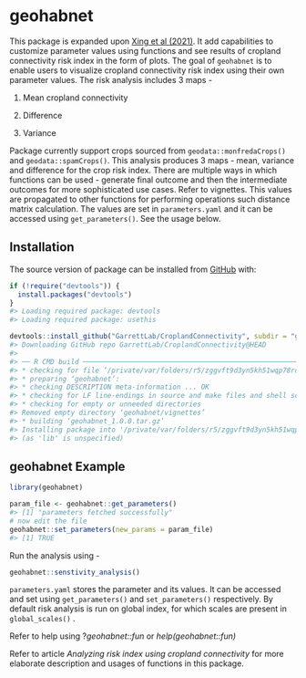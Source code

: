 
<!-- README.md is generated from README.Rmd. Please edit that file -->

# geohabnet

This package is expanded upon [Xing et al
(2021)](https://academic.oup.com/bioscience/article/70/9/744/5875255).
It add capabilities to customize parameter values using functions and
see results of cropland connectivity risk index in the form of plots.
The goal of `geohabnet` is to enable users to visualize cropland
connectivity risk index using their own parameter values. The risk
analysis includes 3 maps -

1.  Mean cropland connectivity

2.  Difference

3.  Variance

Package currently support crops sourced from `geodata::monfredaCrops()`
and `geodata::spamCrops()`. This analysis produces 3 maps - mean,
variance and difference for the crop risk index. There are multiple ways
in which functions can be used - generate final outcome and then the
intermediate outcomes for more sophisticated use cases. Refer to
vignettes. This values are propagated to other functions for performing
operations such distance matrix calculation. The values are set in
`parameters.yaml` and it can be accessed using `get_parameters()`. See
the usage below.

## Installation

The source version of package can be installed from
[GitHub](https://github.com/GarrettLab/CroplandConnectivity/tree/main/geohabnet)
with:

``` r
if (!require("devtools")) {
  install.packages("devtools")
}
#> Loading required package: devtools
#> Loading required package: usethis

devtools::install_github("GarrettLab/CroplandConnectivity", subdir = "geohabnet")
#> Downloading GitHub repo GarrettLab/CroplandConnectivity@HEAD
#> 
#> ── R CMD build ─────────────────────────────────────────────────────────────────
#> * checking for file ‘/private/var/folders/r5/zggvft9d3yn5kh51wqp78rd00000gn/T/Rtmp5Du3oI/remotes142c87b1a1d86/GarrettLab-CroplandConnectivity-f1e22a1/geohabnet/DESCRIPTION’ ... OK
#> * preparing ‘geohabnet’:
#> * checking DESCRIPTION meta-information ... OK
#> * checking for LF line-endings in source and make files and shell scripts
#> * checking for empty or unneeded directories
#> Removed empty directory ‘geohabnet/vignettes’
#> * building ‘geohabnet_1.0.0.tar.gz’
#> Installing package into '/private/var/folders/r5/zggvft9d3yn5kh51wqp78rd00000gn/T/RtmpU8nDB5/temp_libpath12bd83bd84ecb'
#> (as 'lib' is unspecified)
```

## geohabnet Example

``` r
library(geohabnet)

param_file <- geohabnet::get_parameters()
#> [1] "parameters fetched successfully"
# now edit the file
geohabnet::set_parameters(new_params = param_file)
#> [1] TRUE
```

Run the analysis using -

``` r
geohabnet::senstivity_analysis()
```

`parameters.yaml` stores the parameter and its values. It can be
accessed and set using `get_parameters()` and `set_parameters()`
respectively. By default risk analysis is run on global index, for which
scales are present in `global_scales()` .

Refer to help using ?*geohabnet::fun* or *help(geohabnet::fun)*

Refer to article *Analyzing risk index using cropland connectivity* for
more elaborate description and usages of functions in this package.
